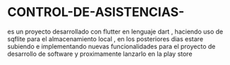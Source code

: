 # CONTROL-DE-ASISTENCIAS-
es un proyecto desarrollado con flutter en lenguaje dart , haciendo uso de sqflite para el almacenamiento local , en los posteriores dias estare subiendo e implementando nuevas funcionalidades para el proyecto  de desarrollo de software y proximamente lanzarlo en la play store 
